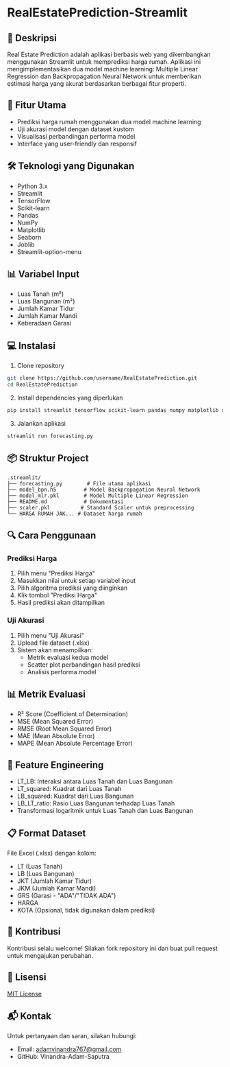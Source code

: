 # RealEstatePrediction-Streamlit

## 📝 Deskripsi
Real Estate Prediction adalah aplikasi berbasis web yang dikembangkan menggunakan Streamlit untuk memprediksi harga rumah. Aplikasi ini mengimplementasikan dua model machine learning: Multiple Linear Regression dan Backpropagation Neural Network untuk memberikan estimasi harga yang akurat berdasarkan berbagai fitur properti.

## 🚀 Fitur Utama
- Prediksi harga rumah menggunakan dua model machine learning
- Uji akurasi model dengan dataset kustom
- Visualisasi perbandingan performa model
- Interface yang user-friendly dan responsif

## 🛠️ Teknologi yang Digunakan
- Python 3.x
- Streamlit
- TensorFlow
- Scikit-learn
- Pandas
- NumPy
- Matplotlib
- Seaborn
- Joblib
- Streamlit-option-menu

## 📊 Variabel Input
- Luas Tanah (m²)
- Luas Bangunan (m²)
- Jumlah Kamar Tidur
- Jumlah Kamar Mandi
- Keberadaan Garasi

## 💻 Instalasi

1. Clone repository
```bash
git clone https://github.com/username/RealEstatePrediction.git
cd RealEstatePrediction
```

2. Install dependencies yang diperlukan
```bash
pip install streamlit tensorflow scikit-learn pandas numpy matplotlib seaborn joblib streamlit-option-menu
```

3. Jalankan aplikasi
```bash
streamlit run forecasting.py
```

## 📦 Struktur Project
```
.streamlit/
├── forecasting.py        # File utama aplikasi
├── model_bpn.h5         # Model Backpropagation Neural Network
├── model_mlr.pkl        # Model Multiple Linear Regression
├── README.md            # Dokumentasi
├── scaler.pkl          # Standard Scaler untuk preprocessing
└── HARGA RUMAH JAK... # Dataset harga rumah
```

## 🔍 Cara Penggunaan

### Prediksi Harga
1. Pilih menu "Prediksi Harga"
2. Masukkan nilai untuk setiap variabel input
3. Pilih algoritma prediksi yang diinginkan
4. Klik tombol "Prediksi Harga"
5. Hasil prediksi akan ditampilkan

### Uji Akurasi
1. Pilih menu "Uji Akurasi"
2. Upload file dataset (.xlsx)
3. Sistem akan menampilkan:
   - Metrik evaluasi kedua model
   - Scatter plot perbandingan hasil prediksi
   - Analisis performa model

## 📊 Metrik Evaluasi
- R² Score (Coefficient of Determination)
- MSE (Mean Squared Error)
- RMSE (Root Mean Squared Error)
- MAE (Mean Absolute Error)
- MAPE (Mean Absolute Percentage Error)

## 🔧 Feature Engineering
- LT_LB: Interaksi antara Luas Tanah dan Luas Bangunan
- LT_squared: Kuadrat dari Luas Tanah
- LB_squared: Kuadrat dari Luas Bangunan
- LB_LT_ratio: Rasio Luas Bangunan terhadap Luas Tanah
- Transformasi logaritmik untuk Luas Tanah dan Luas Bangunan

## 📋 Format Dataset
File Excel (.xlsx) dengan kolom:
- LT (Luas Tanah)
- LB (Luas Bangunan)
- JKT (Jumlah Kamar Tidur)
- JKM (Jumlah Kamar Mandi)
- GRS (Garasi - "ADA"/"TIDAK ADA")
- HARGA
- KOTA (Opsional, tidak digunakan dalam prediksi)

## 👥 Kontribusi
Kontribusi selalu welcome! Silakan fork repository ini dan buat pull request untuk mengajukan perubahan.

## 📄 Lisensi
[MIT License](LICENSE)

## 📬 Kontak
Untuk pertanyaan dan saran, silakan hubungi:
- Email: adamvinandra767@gmail.com
- GitHub: Vinandra-Adam-Saputra

